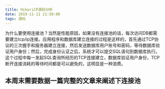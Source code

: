 ```yaml
---
title: HikariCP源码分析
date: 2019-11-11 21:50:00
tags: 源码
---
```


为什么要使用连接池？当然是性能原因，如果没有连接池的话，每次访问DB都需要建立tcp/ip连接。应用程序和数据库建立连接的过程是这样的，首先通过TCP协议的三次握手和服务器建立连接，然后发送数据库用户账号和密码，等待数据库验证用户身份；然后，完成身份认证之后，系统才可以提交SQL语句到数据库执行。这个过程中每一发起SQL查询所经历的TCP连接建立，数据库验证用户身份，TCP断开连接消耗的等待时间都是可以避免的，这明显是一种浪费。

## 本周末需要数据一篇完整的文章来阐述下连接池